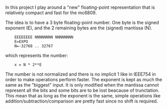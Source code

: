 In this project I play around a "new" floating-point representation that is relatively compact and fast for the mc6809.

The idea is to have a  3 byte floating-point number. One byte is the signed exponent (E), and the 2 remaining bytes are the (signed) mantissa (N).
```
    EEEEEEEE NNNNNNNN NNNNNNNN
    E=EXPO
    N=-32768 .. 32767
``` 
which represents the number:
```
    x = N * 2**E
```

The number is not normalized and there is no implicit 1 like in IEEE754 in order to make operations perform faster. The exponent is kept as much the same as the "biggest" input. It is only modified when the mantissa cannot represent all the bits and some bits are to be lost beacause of trunctation. This mean that as long as the exponent is the same, simple operations like addition/subtraction/comparison are pretty fast since no shift is required.
